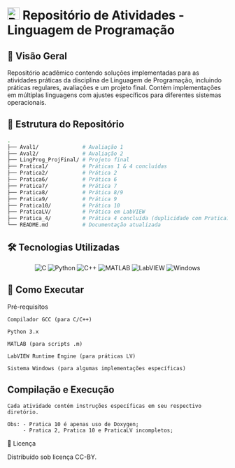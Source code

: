 # <img src="https://raw.githubusercontent.com/Tarikul-Islam-Anik/Animated-Fluent-Emojis/master/Emojis/Objects/Books.png" alt="Books" width="28"/> Repositório de Atividades - Linguagem de Programação

<div align="center">
<!-- Optional banner image can be added here -->
</div>

## 📌 Visão Geral
Repositório acadêmico contendo soluções implementadas para as atividades práticas da disciplina de Linguagem de Programação, incluindo práticas regulares, avaliações e um projeto final. Contém implementações em múltiplas linguagens com ajustes específicos para diferentes sistemas operacionais.

## 📂 Estrutura do Repositório
```bash
.
├── Aval1/              # Avaliação 1 
├── Aval2/              # Avaliação 2
├── LingProg_ProjFinal/ # Projeto final
├── Pratica1/           # Práticas 1 & 4 concluídas 
├── Pratica2/           # Prática 2 
├── Pratica6/           # Prática 6 
├── Pratica7/           # Prática 7 
├── Pratica8/           # Prática 8/9 
├── Pratica9/           # Prática 9 
├── Pratica10/          # Prática 10 
├── PraticaLV/          # Prática em LabVIEW 
├── Pratica_4/          # Prática 4 concluída (duplicidade com Pratica1) 
└── README.md           # Documentação atualizada

``` 
## 🛠️ Tecnologias Utilizadas
<div align="center"> 
  <img src="https://img.shields.io/badge/C-A8B9CC?logo=c&logoColor=white" alt="C"> 
  <img src="https://img.shields.io/badge/Python-3776AB?logo=python&logoColor=white" alt="Python"> 
  <img src="https://img.shields.io/badge/C++-00599C?logo=c%2B%2B&logoColor=white" alt="C++"> 
  <img src="https://img.shields.io/badge/MATLAB-0076A8?logo=mathworks&logoColor=white" alt="MATLAB"> 
  <img src="https://img.shields.io/badge/LabVIEW-FFDB00?logo=labview&logoColor=black" alt="LabVIEW"> 
  <img src="https://img.shields.io/badge/Windows-0078D6?logo=windows&logoColor=white" alt="Windows"> </div>
  
## 🚀 Como Executar
Pré-requisitos

    Compilador GCC (para C/C++)

    Python 3.x

    MATLAB (para scripts .m)

    LabVIEW Runtime Engine (para práticas LV)

    Sistema Windows (para algumas implementações específicas)

## Compilação e Execução

    Cada atividade contém instruções específicas em seu respectivo diretório.

    Obs: - Pratica 10 é apenas uso de Doxygen;
         - Pratica 2, Pratica 10 e PraticaLV incompletos;

📜 Licença

Distribuído sob licença CC-BY.
